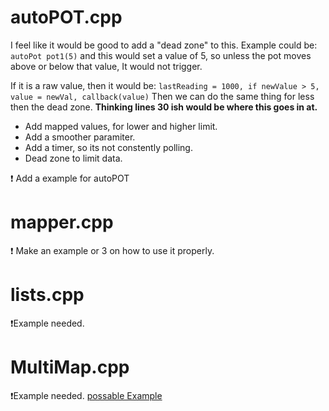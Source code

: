 # autoPOT.cpp
I feel like it would be good to add a "dead zone" to this. Example could be: `autoPot pot1(5)` and this would set a value of 5, so unless the pot moves above or below that value, It would not trigger.

If it is a raw value, then it would be: `lastReading = 1000, if newValue > 5, value = newVal, callback(value)` Then we can do the same thing for less then the dead zone.
**Thinking lines 30 ish would be where this goes in at.**

- Add mapped values, for lower and higher limit.
- Add a smoother paramiter.
- Add a timer, so its not constently polling.
- Dead zone to limit data.

❗ Add a example for autoPOT

# mapper.cpp
❗ Make an example or 3 on how to use it properly.

# lists.cpp
❗Example needed.

# MultiMap.cpp
❗Example needed.
 [possable Example](https://github.com/RobTillaart/MultiMap/tree/master/examples)


